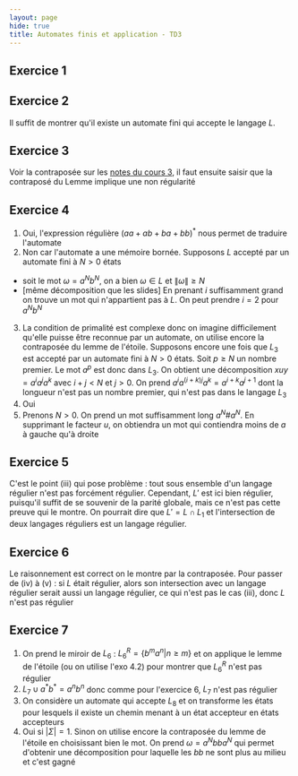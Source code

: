 ```yaml
---
layout: page
hide: true
title: Automates finis et application - TD3
---
```


## Exercice 1

## Exercice 2

Il suffit de montrer qu'il existe un automate fini qui accepte le langage $L$.

## Exercice 3

Voir la contraposée sur les [notes du cours 3](cours3), il faut ensuite saisir que la contraposé du Lemme implique une non régularité

## Exercice 4

1. Oui, l'expression régulière $(aa+ab+ba+bb)^\ast$ nous permet de traduire l'automate
2. Non car l'automate a une mémoire bornée. Supposons $L$ accepté par un automate fini à $N>0$ états

+ soit le mot $\omega = a^N b^N$, on a bien $\omega \in L$ et $\| \omega\|\geq N$
+ [même décomposition que les slides]
  En prenant $i$ suffisamment grand on trouve un mot qui n'appartient pas à $L$. On peut prendre $i=2$ pour $a^N b^N$

3. La condition de primalité est complexe donc on imagine difficilement qu'elle puisse être reconnue par un automate, on utilise encore la contraposée du lemme de l'étoile. Supposons encore une fois que $L_3$ est accepté par un automate fini à $N>0$ états. Soit $p \geq N$ un nombre premier. Le mot $a^p$ est donc dans $L_3$. On obtient une décomposition $xuy=a^i a^j a^k$ avec $i+j < N$ et $j > 0$. On prend $a^i a^{(i+k)j}a^k=a^{i+k}a^{j+1}$ dont la longueur n'est pas un nombre premier, qui n'est pas dans le langage $L_3$
4. Oui
5. Prenons $N>0$. On prend un mot suffisamment long $a^N \# a^N$. En supprimant le facteur $u$, on obtiendra un mot qui contiendra moins de $a$ à gauche qu'à droite

## Exercice 5

C'est le point (iii) qui pose problème : tout sous ensemble d'un langage régulier n'est pas forcément régulier. Cependant, $L'$ est ici bien régulier, puisqu'il suffit de se souvenir de la parité globale, mais ce n'est pas cette preuve qui le montre. On pourrait dire que $L'=L \cap L_1$ et l'intersection de deux langages réguliers est un langage régulier.

## Exercice 6

Le raisonnement est correct on le montre par la contraposée. Pour passer de (iv) à (v) : si $L$ était régulier, alors son intersection avec un langage régulier serait aussi un langage régulier, ce qui n'est pas le cas (iii), donc $L$ n'est pas régulier

## Exercice 7

1. On prend le miroir de $L_6$ : $L_{6}^R=\{b^m a^n | n \geq m\}$ et on applique le lemme de l'étoile (ou on utilise l'exo 4.2) pour montrer que $L_6^R$ n'est pas régulier
2. $L_7 \cup a^\ast b^\ast = a^n b^n$ donc comme pour l'exercice 6, $L_7$ n'est pas régulier
3. On considère un automate qui accepte $L_8$ et on transforme les états pour lesquels il existe un chemin menant à un état accepteur en états accepteurs
4. Oui si $|\Sigma|=1$. Sinon on utilise encore la contraposée du lemme de l'étoile en choisissant bien le mot. On prend $\omega=a^N bb a^N$ qui permet d'obtenir une décomposition pour laquelle les $bb$ ne sont plus au milieu et c'est gagné

